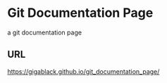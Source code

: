 # Git Documentation Page
a git documentation page
## URL
https://gigablack.github.io/git_documentation_page/

